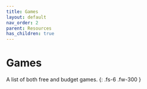 ```yaml
---
title: Games
layout: default
nav_order: 2
parent: Resources
has_children: true
---
```


# Games

A list of both free and budget games.
{: .fs-6 .fw-300 }
